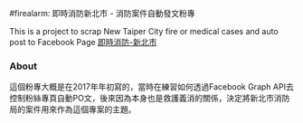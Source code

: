 #firealarm: 即時消防新北市 - 消防案件自動發文粉專

This is a project to scrap New Taiper City fire or medical cases and auto post to Facebook Page [即時消防-新北市](https://www.facebook.com/即時消防-新北市-113165399264137/)

### About

這個粉專大概是在2017年年初寫的，當時在練習如何透過Facebook Graph API去控制粉絲專頁自動PO文，後來因為本身也是救護義消的關係，決定將新北市消防局的案件用來作為這個專案的主題。



